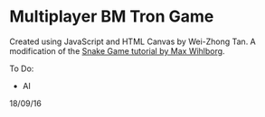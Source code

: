 # Multiplayer BM Tron Game
Created using JavaScript and HTML Canvas by Wei-Zhong Tan. A modification of the [Snake Game tutorial by Max Wihlborg](https://www.youtube.com/watch?v=uU5YPIvJ24Y).

To Do:
* AI

18/09/16
